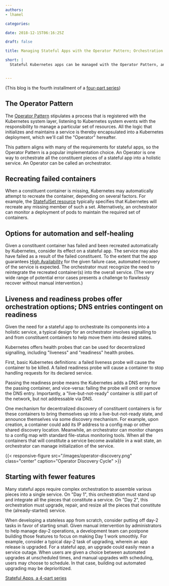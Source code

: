 ```yaml
---
authors:
- lhamel

categories:

date: 2018-12-15T06:16:25Z

draft: false

title: Managing Stateful Apps with the Operator Pattern; Orchestration Considerations

short: |
  Stateful Kubernetes apps can be managed with the Operator Pattern, and have other considerations regarding their orchestration; the forth blog of a series of 4 on Stateless Kubernetes Apps


---
```

(This blog is the fourth installment of a [four-part series](/post/stateful-apps-toc))

## The Operator Pattern

The [Operator Pattern](https://coreos.com/blog/introducing-operators.html) stipulates a process that is registered with the Kubernetes system layer, listening to Kubernetes system events with the responsibility to manage a particular set of resources. All the logic that initializes and maintains a service is thereby encapsulated into a Kubernetes deployment, which we'll call the "Operator" hereafter. 

This pattern aligns with many of the requirements for stateful apps, so the Operator Pattern is a popular implementation choice. 
An Operator is one way to orchestrate all the constituent pieces of a stateful app into a holistic service. 
An Operator can be called an orchestrator. 


## Recreating failed containers

When a constituent container is missing, Kubernetes may automatically attempt to 
recreate the container, depending on several factors. For example, the 
[StatefulSet resource](https://kubernetes.io/docs/concepts/workloads/controllers/statefulset/) typically 
specifies that Kubernetes will recreate any missing member of such a set. 
Alternatively, an orchestrator can monitor a deployment of pods to maintain the required set of containers. 

## Options for automation and self-healing

Given a constituent container has failed and been recreated automatically by Kubernetes, 
consider its effect on a stateful app. The service may also have failed as a result of the failed constituent. 
To the extent that the app guarantees [High Availability](https://en.wikipedia.org/wiki/High_availability) for 
the given failure case, automated recovery of the service is expected. The orchestrator must recognize the need to 
reintegrate the recreated container(s) into the overall service. (The very wide range of potential error cases presents 
a challenge to flawlessly recover without manual intervention.)

## Liveness and readiness probes offer orchestration options; DNS entries contingent on readiness

Given the need for a stateful app to orchestrate its components into a holistic service, 
a typical design for an orchestrator involves signalling to and from constituent containers to 
help move them into desired states. 

Kubernetes offers health probes that can be used for decentralized signalling, 
including "liveness" and "readiness" health probes.

First, basic Kubernetes definitions: a failed liveness probe will cause the container to be killed. 
A failed readiness probe will cause a container to stop handling requests for its declared service. 

Passing the readiness probe means the Kubernetes adds a DNS entry for the passing container, 
and vice-versa: failing the probe will omit or remove the DNS entry. Importantly, a "live-but-not-ready" container 
is still part of the network, but not addressable via DNS. 

One mechanism for decentralized discovery of constituent containers is for these containers to bring themselves up into 
a live-but-not-ready state, and announce themselves via some discovery mechanism. For example, upon creation, a container could 
add its IP address to a config map or other shared discovery location. Meanwhile, an orchestrator can monitor
changes to a config map with standard file-status monitoring tools. When all the containers 
that will constitute a service become available in a wait state, an orchestrator can 
manage initialization of the service.

{{< responsive-figure src="/images/operator-discovery.png" class="center" caption="Operator Discovery Cycle" >}}

## Starting with fewer features

Many stateful apps require complex orchestration to assemble various pieces into a single service. 
On "Day 1", this orchestration must stand up and integrate all the pieces that constitute a service. 
On "Day 2", this orchestration must upgrade, repair, and resize all the pieces that constitute the 
(already-started) service.

When developing a stateless app from scratch, consider putting off day-2 tasks in favor of starting small. 
Given manual intervention by administrators to help manage day-2 operations, 
a development team can postpone building those features to focus on making Day 1 work smoothly. 
For example, consider a typical day-2 task of upgrading, wherein an app release is upgraded. 
For a stateful app, an upgrade could easily mean a service outage. When users are given a choice 
between automated upgrades at unscheduled times, and manual upgrades with scheduling, 
users may choose to schedule. In that case, building out automated upgrading may be deprioritized.

[Stateful Apps, a 4-part series](/post/stateful-apps-toc)
